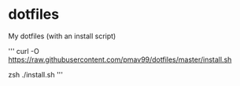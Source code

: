 dotfiles
========

My dotfiles (with an install script)

'''
curl -O https://raw.githubusercontent.com/pmav99/dotfiles/master/install.sh

zsh ./install.sh
'''
